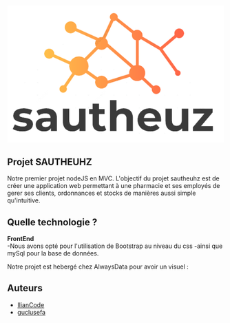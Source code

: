 ![This is an image](/assets/images/logo.png)

## Projet SAUTHEUHZ
Notre premier projet nodeJS en MVC. 
L'objectif du projet sautheuhz est de créer une application web permettant à une pharmacie et ses employés de gerer ses clients, ordonnances et stocks de manières aussi simple qu'intuitive.

## Quelle technologie ? 
**FrontEnd**  
-Nous avons opté pour l'utilisation de Bootstrap au niveau du css
-ainsi que mySql pour la base de données.

Notre projet est hebergé chez AlwaysData pour avoir un visuel : 


## Auteurs
- [IlianCode](https://github.com/IlianCode)
- [guclusefa](https://github.com/guclusefa)
